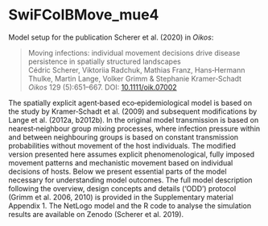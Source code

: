 # SwiFCoIBMove_mue4
Model setup for the publication Scherer et al. (2020) in *Oikos*:

> Moving infections: individual movement decisions drive disease persistence in spatially structured landscapes  
Cédric Scherer, Viktoriia Radchuk, Mathias Franz, Hans‐Hermann Thulke, Martin Lange, Volker Grimm & Stephanie Kramer‐Schadt  
*Oikos* 129 (5):651–667. DOI: [10.1111/oik.07002](https://doi.org/10.1111/oik.07002)

The spatially explicit agent‐based eco‐epidemiological model is based on the study by Kramer‐Schadt et al. (2009) and subsequent modifications by Lange et al. (2012a, b2012b). In the original model transmission is based on nearest‐neighbour group mixing processes, where infection pressure within and between neighbouring groups is based on constant transmission probabilities without movement of the host individuals. The modified version presented here assumes explicit phenomenological, fully imposed movement patterns and mechanistic movement based on individual decisions of hosts. Below we present essential parts of the model necessary for understanding model outcomes. The full model description following the overview, design concepts and details (‘ODD’) protocol (Grimm et al. 2006, 2010) is provided in the Supplementary material Appendix 1. The NetLogo model and the R code to analyse the simulation results are available on Zenodo (Scherer et al. 2019). 

